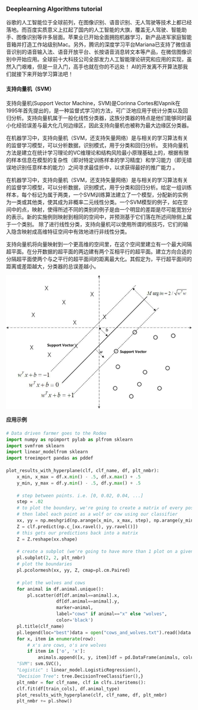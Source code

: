 ### Deeplearning Algorithms tutorial
谷歌的人工智能位于全球前列，在图像识别、语音识别、无人驾驶等技术上都已经落地。而百度实质意义上扛起了国内的人工智能的大旗，覆盖无人驾驶、智能助手、图像识别等许多层面。苹果业已开始全面拥抱机器学习，新产品进军家庭智能音箱并打造工作站级别Mac。另外，腾讯的深度学习平台Mariana已支持了微信语音识别的语音输入法、语音开放平台、长按语音消息转文本等产品，在微信图像识别中开始应用。全球前十大科技公司全部发力人工智能理论研究和应用的实现，虽然入门艰难，但是一旦入门，高手也就在你的不远处！
AI的开发离不开算法那我们就接下来开始学习算法吧！

#### 支持向量机（SVM）

支持向量机(Support Vector Machine，SVM)是Corinna Cortes和Vapnik在1995年首先提出的，是一种监督式学习的方法，可广泛地应用于统计分类以及回归分析。支持向量机属于一般化线性分类器，这族分类器的特点是他们能够同时最小化经验误差与最大化几何边缘区，因此支持向量机也被称为最大边缘区分类器。

在机器学习中，支持向量机（SVM，还支持矢量网络）是与相关的学习算法有关的监督学习模型，可以分析数据，识别模式，用于分类和回归分析。
支持向量机方法是建立在统计学习理论的VC维理论和结构风险最小原理基础上的，根据有限的样本信息在模型的复杂性（即对特定训练样本的学习精度）和学习能力（即无错误地识别任意样本的能力）之间寻求最佳折中，以求获得最好的推广能力 。


在机器学习中，支持向量机（SVM，还支持矢量网络）是与相关的学习算法有关的监督学习模型，可以分析数据，识别模式，用于分类和回归分析。给定一组训练样本，每个标记为属于两类，一个SVM训练算法建立了一个模型，分配新的实例为一类或其他类，使其成为非概率二元线性分类。一个SVM模型的例子，如在空间中的点，映射，使得所述不同的类别的例子是由一个明显的差距是尽可能宽划分的表示。新的实施例则映射到相同的空间中，并预测基于它们落在所述间隙侧上属于一个类别。
除了进行线性分类，支持向量机可以使用所谓的核技巧，它们的输入隐含映射成高维特征空间中有效地进行非线性分类。


支持向量机将向量映射到一个更高维的空间里，在这个空间里建立有一个最大间隔超平面。在分开数据的超平面的两边建有两个互相平行的超平面。建立方向合适的分隔超平面使两个与之平行的超平面间的距离最大化。其假定为，平行超平面间的距离或差距越大，分类器的总误差越小。
<p align="center">
<img width="530" align="center" src="../../images/219.jpg" />
</p>


#### 应用示例
```python
# Data driven farmer goes to the Rodeo
import numpy as npimport pylab as plfrom sklearn 
import svmfrom sklearn 
import linear_modelfrom sklearn 
import treeimport pandas as pddef 

plot_results_with_hyperplane(clf, clf_name, df, plt_nmbr):
    x_min, x_max = df.x.min() - .5, df.x.max() + .5
    y_min, y_max = df.y.min() - .5, df.y.max() + .5

    # step between points. i.e. [0, 0.02, 0.04, ...]
    step = .02
    # to plot the boundary, we're going to create a matrix of every possible point
    # then label each point as a wolf or cow using our classifier
    xx, yy = np.meshgrid(np.arange(x_min, x_max, step), np.arange(y_min, y_max, step))
    Z = clf.predict(np.c_[xx.ravel(), yy.ravel()])
    # this gets our predictions back into a matrix
    Z = Z.reshape(xx.shape)

    # create a subplot (we're going to have more than 1 plot on a given image)
    pl.subplot(2, 2, plt_nmbr)
    # plot the boundaries
    pl.pcolormesh(xx, yy, Z, cmap=pl.cm.Paired)

    # plot the wolves and cows
    for animal in df.animal.unique():
        pl.scatter(df[df.animal==animal].x,
                   df[df.animal==animal].y,
                   marker=animal,
                   label="cows" if animal=="x" else "wolves",
                   color='black')
    pl.title(clf_name)
    pl.legend(loc="best")data = open("cows_and_wolves.txt").read()data = [row.split('\t') for row in data.strip().split('\n')]animals = []for y, row in enumerate(data):
    for x, item in enumerate(row):
        # x's are cows, o's are wolves
        if item in ['o', 'x']:
            animals.append([x, y, item])df = pd.DataFrame(animals, columns=["x", "y", "animal"])df['animal_type'] = df.animal.apply(lambda x: 0 if x=="x" else 1)# train using the x and y position coordiantestrain_cols = ["x", "y"]clfs = {
    "SVM": svm.SVC(),
    "Logistic" : linear_model.LogisticRegression(),
    "Decision Tree": tree.DecisionTreeClassifier(),}
    plt_nmbr = for clf_name, clf in clfs.iteritems():
    clf.fit(df[train_cols], df.animal_type)
    plot_results_with_hyperplane(clf, clf_name, df, plt_nmbr)
    plt_nmbr += pl.show()
```

